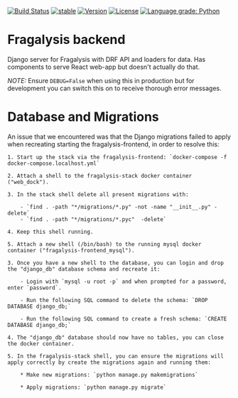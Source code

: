 [![Build Status](https://travis-ci.org/xchem/fragalysis-backend.svg?branch=master)](https://travis-ci.org/xchem/fragalysis-backend)
[![stable](http://badges.github.io/stability-badges/dist/stable.svg)](http://github.com/badges/stability-badges)
[![Version](http://img.shields.io/badge/version-0.0.1-blue.svg?style=flat)](https://github.com/xchem/fragalysis-backend)
[![License](http://img.shields.io/badge/license-Apache%202.0-blue.svg?style=flat)](https://github.com/xchem/fragalysis-backend/blob/master/LICENSE.txt)
[![Language grade: Python](https://img.shields.io/lgtm/grade/python/g/xchem/fragalysis-backend.svg?logo=lgtm&logoWidth=18)](https://lgtm.com/projects/g/xchem/fragalysis-backend/context:python)

# Fragalysis backend
Django server for Fragalysis with DRF API and loaders for data. Has components to serve React web-app but doesn't actually do that.

*NOTE:* Ensure `DEBUG=False` when using this in production but for development you can switch this on to receive thorough error messages. 

# Database and Migrations

An issue that we encountered was that the Django migrations failed to apply when recreating starting the fragalysis-frontend, in order to resolve this:

    1. Start up the stack via the fragalysis-frontend: `docker-compose -f docker-compose.localhost.yml`

    2. Attach a shell to the fragalysis-stack docker container ("web_dock").

    3. In the stack shell delete all present migrations with:

        - `find . -path "*/migrations/*.py" -not -name "__init__.py" -delete`
        - `find . -path "*/migrations/*.pyc"  -delete`

    4. Keep this shell running.

    5. Attach a new shell (/bin/bash) to the running mysql docker container ("fragalysis-frontend_mysql").

    3. Once you have a new shell to the database, you can login and drop the "django_db" database schema and recreate it:

        - Login with `mysql -u root -p` and when prompted for a password, enter `password`. 
        
        - Run the following SQL command to delete the schema: `DROP DATABASE django_db;`

        - Run the following SQL command to create a fresh schema: `CREATE DATABASE django_db;`

    4. The "django_db" database should now have no tables, you can close the docker container.

    5. In the fragalysis-stack shell, you can ensure the migrations will apply correctly by create the migrations again and running them:

        * Make new migrations: `python manage.py makemigrations`

        * Apply migrations: `python manage.py migrate` 

